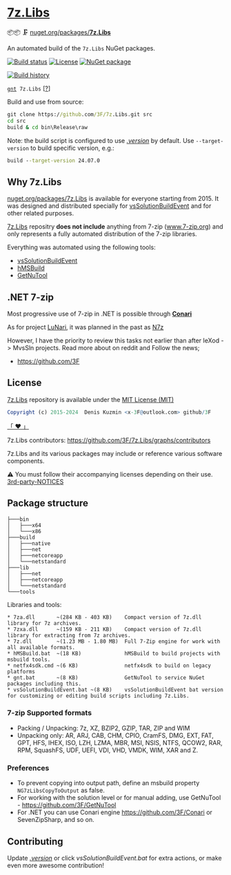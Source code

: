 # [7z.Libs](https://github.com/3F/7z.Libs)

📦📦 🗜  [nuget.org/packages/**7z.Libs**](https://www.nuget.org/packages/7z.Libs/)

An automated build of the `7z.Libs` NuGet packages.

[![Build status](https://ci.appveyor.com/api/projects/status/5d993sgsfuvxixsl/branch/master?svg=true)](https://ci.appveyor.com/project/3Fs/7z-libs/branch/master)
[![License](https://img.shields.io/badge/License-MIT-74A5C2.svg)](https://github.com/3F/7z.Libs/blob/master/License.txt)
[![NuGet package](https://img.shields.io/nuget/v/7z.Libs.svg)](https://www.nuget.org/packages/7z.Libs/)

[![Build history](https://buildstats.info/appveyor/chart/3Fs/7z-libs?buildCount=20&includeBuildsFromPullRequest=true&showStats=true)](https://ci.appveyor.com/project/3Fs/7z-libs/history)

[`gnt`](https://3F.github.io/GetNuTool/releases/latest/gnt/)` 7z.Libs` [[?](https://github.com/3F/GetNuTool)]

Build and use from source:

```bat
git clone https://github.com/3F/7z.Libs.git src
cd src
build & cd bin\Release\raw
```

Note: the build script is configured to use [*.version*](.version) by default. Use `--target-version` to build specific version, e.g.:

```bat
build --target-version 24.07.0
```

## Why 7z.Libs

[nuget.org/packages/7z.Libs](https://www.nuget.org/packages/7z.Libs/) is available for everyone starting from 2015. It was designed and distributed specially for [vsSolutionBuildEvent](https://github.com/3F/vsSolutionBuildEvent) and for other related purposes.

[7z.Libs](https://github.com/3F/7z.Libs) repositry **does not include** anything from 7-zip (www.7-zip.org) and only represents a fully automated distribution of the 7-zip libraries.

Everything was automated using the following tools:

* [vsSolutionBuildEvent](https://github.com/3F/vsSolutionBuildEvent)
* [hMSBuild](https://github.com/3F/hMSBuild)
* [GetNuTool](https://github.com/3F/GetNuTool)

## .NET 7-zip 

Most progressive use of 7-zip in .NET is possible through **[Conari](https://github.com/3F/Conari)**

As for project [LuNari](https://github.com/3F/LuNari), it was planned in the past as [N7z](https://github.com/3F/N7z)

However, I have the priority to review this tasks not earlier than after IeXod -> MvsSln projects. Read more about on reddit and Follow the news;

* https://github.com/3F

## License

[7z.Libs](https://github.com/3F/7z.Libs) repository is available under the [MIT License (MIT)](https://github.com/3F/7z.Libs/blob/master/License.txt)

```r
Copyright (c) 2015-2024  Denis Kuzmin <x-3F@outlook.com> github/3F
```

[ 「 ❤ 」 ](https://3F.github.io/fund)

7z.Libs contributors: https://github.com/3F/7z.Libs/graphs/contributors

7z.Libs and its various packages may include or reference various software components. 

⚠ You must follow their accompanying licenses depending on their use. [3rd-party-NOTICES](3rd-party-NOTICES.txt)

## Package structure

```
├───bin
│   ├───x64
│   └───x86
├───build
│   ├───native
│   ├───net
│   ├───netcoreapp
│   └───netstandard
├───lib
│   ├───net
│   ├───netcoreapp
│   └───netstandard
└───tools
```

Libraries and tools:

```
* 7za.dll       ~(284 KB - 403 KB)    Compact version of 7z.dll library for 7z archives.
* 7zxa.dll      ~(159 KB - 211 KB)    Compact version of 7z.dll library for extracting from 7z archives.
* 7z.dll        ~(1.23 MB - 1.80 MB)  Full 7-Zip engine for work with all available formats.
* hMSBuild.bat  ~(18 KB)              hMSBuild to build projects with msbuild tools.
* netfx4sdk.cmd ~(6 KB)               netfx4sdk to build on legacy platforms
* gnt.bat       ~(8 KB)               GetNuTool to service NuGet packages including this.
* vsSolutionBuildEvent.bat ~(8 KB)    vsSolutionBuildEvent bat version for customizing or editing build scripts including 7z.Libs.
```

### 7-zip Supported formats

  * Packing / Unpacking: 7z, XZ, BZIP2, GZIP, TAR, ZIP and WIM
  * Unpacking only: AR, ARJ, CAB, CHM, CPIO, CramFS, DMG, EXT, FAT, GPT, HFS, IHEX, ISO, LZH, LZMA, MBR, MSI, NSIS, NTFS, QCOW2, RAR, RPM, SquashFS, UDF, UEFI, VDI, VHD, VMDK, WIM, XAR and Z.

### Preferences

* To prevent copying into output path, define an msbuild property `NG7zLibsCopyToOutput` as false.
* For working with the solution level or for manual adding, use GetNuTool - https://github.com/3F/GetNuTool
* For .NET you can use Conari engine https://github.com/3F/Conari or SevenZipSharp, and so on.

## Contributing

Update [*.version*](.version) or click *vsSolutionBuildEvent.bat* for extra actions, or make even more awesome contribution!